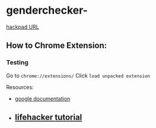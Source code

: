 genderchecker-
==============
[hackpad URL](https://techlady.hackpad.com/Gender-Checker-GCsRxOmaqKG)

## How to Chrome Extension:
### Testing
Go to `chrome://extensions/`
Click `load unpacked extension`


Resources:

- [google documentation](https://developer.chrome.com/extensions/getstarted#resources)    
- [lifehacker tutorial](http://lifehacker.com/5857721/how-to-build-a-chrome-extension)
  -
